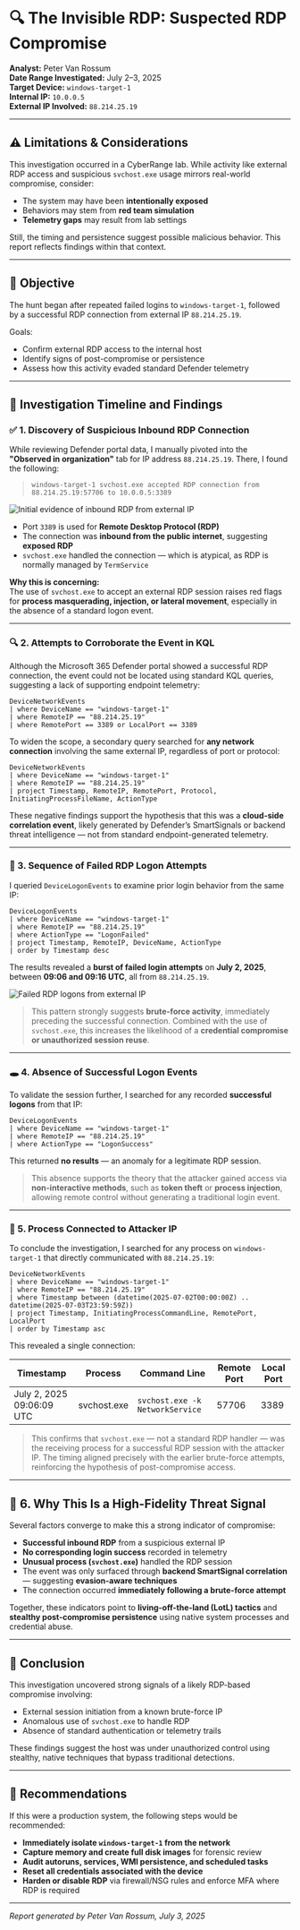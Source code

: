 # 🔍 The Invisible RDP: Suspected RDP Compromise

**Analyst:** Peter Van Rossum  
**Date Range Investigated:** July 2–3, 2025  
**Target Device:** `windows-target-1`  
**Internal IP:** `10.0.0.5`  
**External IP Involved:** `88.214.25.19`  

---

## ⚠️ Limitations & Considerations

This investigation occurred in a CyberRange lab. While activity like external RDP access and suspicious `svchost.exe` usage mirrors real-world compromise, consider:

- The system may have been **intentionally exposed**
- Behaviors may stem from **red team simulation**
- **Telemetry gaps** may result from lab settings

Still, the timing and persistence suggest possible malicious behavior. This report reflects findings within that context.

---

## 🎯 Objective

The hunt began after repeated failed logins to `windows-target-1`, followed by a successful RDP connection from external IP `88.214.25.19`.

Goals:

- Confirm external RDP access to the internal host  
- Identify signs of post-compromise or persistence  
- Assess how this activity evaded standard Defender telemetry

---

## 🧭 Investigation Timeline and Findings

### ✅ 1. Discovery of Suspicious Inbound RDP Connection

While reviewing Defender portal data, I manually pivoted into the **"Observed in organization"** tab for IP address `88.214.25.19`. There, I found the following:

> `windows-target-1 svchost.exe accepted RDP connection from 88.214.25.19:57706 to 10.0.0.5:3389`

![Initial evidence of inbound RDP from external IP](./InitialEvidence1.png)

- Port `3389` is used for **Remote Desktop Protocol (RDP)**  
- The connection was **inbound from the public internet**, suggesting **exposed RDP**  
- `svchost.exe` handled the connection — which is atypical, as RDP is normally managed by `TermService`

**Why this is concerning:**  
The use of `svchost.exe` to accept an external RDP session raises red flags for **process masquerading, injection, or lateral movement**, especially in the absence of a standard logon event.

---

### 🔍 2. Attempts to Corroborate the Event in KQL

Although the Microsoft 365 Defender portal showed a successful RDP connection, the event could not be located using standard KQL queries, suggesting a lack of supporting endpoint telemetry:

```kql
DeviceNetworkEvents
| where DeviceName == "windows-target-1"
| where RemoteIP == "88.214.25.19"
| where RemotePort == 3389 or LocalPort == 3389
```

To widen the scope, a secondary query searched for **any network connection** involving the same external IP, regardless of port or protocol:

```kql
DeviceNetworkEvents
| where DeviceName == "windows-target-1"
| where RemoteIP == "88.214.25.19"
| project Timestamp, RemoteIP, RemotePort, Protocol, InitiatingProcessFileName, ActionType
```

These negative findings support the hypothesis that this was a **cloud-side correlation event**, likely generated by Defender’s SmartSignals or backend threat intelligence — not from standard endpoint-generated telemetry.


---

### 🔐 3. Sequence of Failed RDP Logon Attempts

I queried `DeviceLogonEvents` to examine prior login behavior from the same IP:

```kql
DeviceLogonEvents
| where DeviceName == "windows-target-1"
| where RemoteIP == "88.214.25.19"
| where ActionType == "LogonFailed"
| project Timestamp, RemoteIP, DeviceName, ActionType
| order by Timestamp desc
```

The results revealed a **burst of failed login attempts** on **July 2, 2025**, between **09:06 and 09:16 UTC**, all from `88.214.25.19`.

![Failed RDP logons from external IP](./FailedLogins1.png)

> This pattern strongly suggests **brute-force activity**, immediately preceding the successful connection. Combined with the use of `svchost.exe`, this increases the likelihood of a **credential compromise or unauthorized session reuse**.

---

### 🕳️ 4. Absence of Successful Logon Events

To validate the session further, I searched for any recorded **successful logons** from that IP:

```kql
DeviceLogonEvents
| where DeviceName == "windows-target-1"
| where RemoteIP == "88.214.25.19"
| where ActionType == "LogonSuccess"
```

This returned **no results** — an anomaly for a legitimate RDP session.

> This absence supports the theory that the attacker gained access via **non-interactive methods**, such as **token theft** or **process injection**, allowing remote control without generating a traditional login event.

---

### 🧪 5. Process Connected to Attacker IP

To conclude the investigation, I searched for any process on `windows-target-1` that directly communicated with `88.214.25.19`:

```kql
DeviceNetworkEvents
| where DeviceName == "windows-target-1"
| where RemoteIP == "88.214.25.19"
| where Timestamp between (datetime(2025-07-02T00:00:00Z) .. datetime(2025-07-03T23:59:59Z))
| project Timestamp, InitiatingProcessCommandLine, RemotePort, LocalPort
| order by Timestamp asc
```

This revealed a single connection:

| Timestamp              | Process                | Command Line                          | Remote Port | Local Port |
|------------------------|------------------------|----------------------------------------|-------------|------------|
| July 2, 2025 09:06:09 UTC | svchost.exe           | `svchost.exe -k NetworkService`        | 57706       | 3389       |

> This confirms that `svchost.exe` — not a standard RDP handler — was the receiving process for a successful RDP session with the attacker IP. The timing aligned precisely with the earlier brute-force attempts, reinforcing the hypothesis of post-compromise access.

---

## 🧠 6. Why This Is a High-Fidelity Threat Signal

Several factors converge to make this a strong indicator of compromise:

- **Successful inbound RDP** from a suspicious external IP  
- **No corresponding login success** recorded in telemetry  
- **Unusual process (`svchost.exe`)** handled the RDP session  
- The event was only surfaced through **backend SmartSignal correlation** — suggesting **evasion-aware techniques**  
- The connection occurred **immediately following a brute-force attempt**

Together, these indicators point to **living-off-the-land (LotL) tactics** and **stealthy post-compromise persistence** using native system processes and credential abuse.

---

## 📌 Conclusion

This investigation uncovered strong signals of a likely RDP-based compromise involving:

- External session initiation from a known brute-force IP  
- Anomalous use of `svchost.exe` to handle RDP  
- Absence of standard authentication or telemetry trails

These findings suggest the host was under unauthorized control using stealthy, native techniques that bypass traditional detections.

---

## 🧩 Recommendations

If this were a production system, the following steps would be recommended:

- **Immediately isolate `windows-target-1` from the network**  
- **Capture memory and create full disk images** for forensic review  
- **Audit autoruns, services, WMI persistence, and scheduled tasks**  
- **Reset all credentials associated with the device**  
- **Harden or disable RDP** via firewall/NSG rules and enforce MFA where RDP is required  

---

_Report generated by Peter Van Rossum, July 3, 2025_
